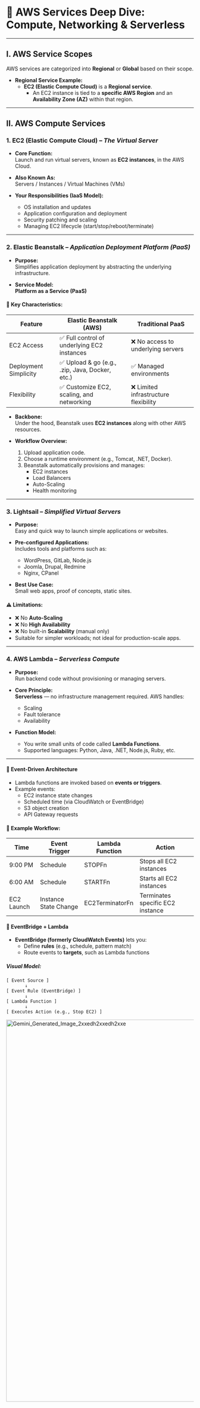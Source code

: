 # 🚀 AWS Services Deep Dive: Compute, Networking & Serverless

---

## I. AWS Service Scopes

AWS services are categorized into **Regional** or **Global** based on their scope.

- **Regional Service Example:**
  - **EC2 (Elastic Compute Cloud)** is a **Regional service**.
    - An EC2 instance is tied to a **specific AWS Region** and an **Availability Zone (AZ)** within that region.

---

## II. AWS Compute Services

### 1. EC2 (Elastic Compute Cloud) – *The Virtual Server*

- **Core Function:**  
  Launch and run virtual servers, known as **EC2 instances**, in the AWS Cloud.

- **Also Known As:**  
  Servers / Instances / Virtual Machines (VMs)

- **Your Responsibilities (IaaS Model):**
  - OS installation and updates
  - Application configuration and deployment
  - Security patching and scaling
  - Managing EC2 lifecycle (start/stop/reboot/terminate)

---

### 2. Elastic Beanstalk – *Application Deployment Platform (PaaS)*

- **Purpose:**  
  Simplifies application deployment by abstracting the underlying infrastructure.

- **Service Model:**  
  **Platform as a Service (PaaS)**

#### 🧠 Key Characteristics:

| Feature                | Elastic Beanstalk (AWS)                         | Traditional PaaS                           |
|------------------------|--------------------------------------------------|--------------------------------------------|
| EC2 Access             | ✅ Full control of underlying EC2 instances     | ❌ No access to underlying servers          |
| Deployment Simplicity  | ✅ Upload & go (e.g., .zip, Java, Docker, etc.) | ✅ Managed environments                    |
| Flexibility            | ✅ Customize EC2, scaling, and networking       | ❌ Limited infrastructure flexibility       |

- **Backbone:**  
  Under the hood, Beanstalk uses **EC2 instances** along with other AWS resources.

- **Workflow Overview:**
  1. Upload application code.
  2. Choose a runtime environment (e.g., Tomcat, .NET, Docker).
  3. Beanstalk automatically provisions and manages:
     - EC2 instances
     - Load Balancers
     - Auto-Scaling
     - Health monitoring

---

### 3. Lightsail – *Simplified Virtual Servers*

- **Purpose:**  
  Easy and quick way to launch simple applications or websites.

- **Pre-configured Applications:**  
  Includes tools and platforms such as:
  - WordPress, GitLab, Node.js
  - Joomla, Drupal, Redmine
  - Nginx, CPanel

- **Best Use Case:**  
  Small web apps, proof of concepts, static sites.

#### ⚠️ Limitations:

- ❌ No **Auto-Scaling**
- ❌ No **High Availability**
- ❌ No built-in **Scalability** (manual only)
- Suitable for simpler workloads; not ideal for production-scale apps.

---

### 4. AWS Lambda – *Serverless Compute*

- **Purpose:**  
  Run backend code without provisioning or managing servers.

- **Core Principle:**  
  **Serverless** — no infrastructure management required. AWS handles:
  - Scaling
  - Fault tolerance
  - Availability

- **Function Model:**
  - You write small units of code called **Lambda Functions**.
  - Supported languages: Python, Java, .NET, Node.js, Ruby, etc.

---

#### 🔄 Event-Driven Architecture

- Lambda functions are invoked based on **events or triggers**.
- Example events:
  - EC2 instance state changes
  - Scheduled time (via CloudWatch or EventBridge)
  - S3 object creation
  - API Gateway requests

#### 🧩 Example Workflow:

| Time       | Event Trigger         | Lambda Function | Action                          |
|------------|------------------------|------------------|----------------------------------|
| 9:00 PM    | Schedule               | STOPFn           | Stops all EC2 instances          |
| 6:00 AM    | Schedule               | STARTFn          | Starts all EC2 instances         |
| EC2 Launch | Instance State Change  | EC2TerminatorFn  | Terminates specific EC2 instance|

#### 🔗 EventBridge + Lambda

- **EventBridge (formerly CloudWatch Events)** lets you:
  - Define **rules** (e.g., schedule, pattern match)
  - Route events to **targets**, such as Lambda functions

##### Visual Model:
```text
[ Event Source ]
       ↓
[ Event Rule (EventBridge) ]
       ↓
[ Lambda Function ]
       ↓
[ Executes Action (e.g., Stop EC2) ]
```



<img width="1024" height="1024" alt="Gemini_Generated_Image_2xxedh2xxedh2xxe" src="https://github.com/user-attachments/assets/10347228-1e91-4246-a491-ba317d354708" />
